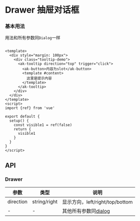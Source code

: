 
# Drawer 抽屉对话框

### 基本用法
用法和所有参数同`Dialog`一样
```vue demo

<template>
  <div style="margin: 100px">
    <div class="tooltip-demo">
      <ak-tooltip direction="top" trigger="click">
        <ak-button>内容为slot</ak-button>
        <template #content>
          这里是提示内容
        </template>
      </ak-tooltip>
    </div>
  </div>
</template>
<script>
import {ref} from 'vue'

export default {
  setup() {
    const visible1 = ref(false)
    return {
      visible1
    }
  }
}
</script>
```

## API

### Drawer

|参数|类型|说明|
|----------|--------------|--------|
|direction        | string/right  |显示方向，left/right/top/bottom|
|-                | -             |其他所有参数同[dialog](/#/dialog)|
